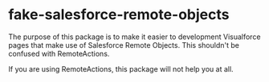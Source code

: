 # fake-salesforce-remote-objects
The purpose of this package is to make it easier to development Visualforce pages that make use of Salesforce Remote Objects. This shouldn't be confused with RemoteActions. 

If you are using RemoteActions, this package will not help you at all.
